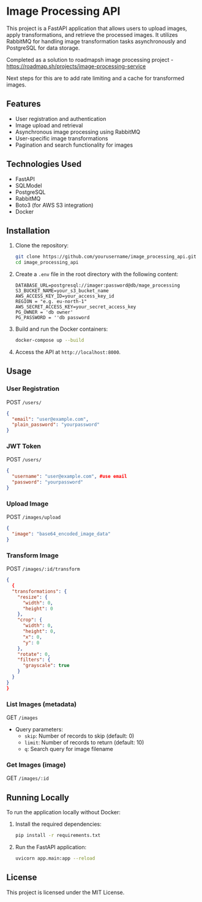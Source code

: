 # Image Processing API

This project is a FastAPI application that allows users to upload images, apply transformations, and retrieve the processed images. It utilizes RabbitMQ for handling image transformation tasks asynchronously and PostgreSQL for data storage.

Completed as a solution to roadmapsh image processing project - https://roadmap.sh/projects/image-processing-service

Next steps for this are to add rate limiting and a cache for transformed images. 

## Features

- User registration and authentication
- Image upload and retrieval
- Asynchronous image processing using RabbitMQ
- User-specific image transformations
- Pagination and search functionality for images

## Technologies Used

- FastAPI
- SQLModel
- PostgreSQL
- RabbitMQ
- Boto3 (for AWS S3 integration)
- Docker

## Installation

1. Clone the repository:
   ```bash
   git clone https://github.com/yourusername/image_processing_api.git
   cd image_processing_api
   ```

2. Create a `.env` file in the root directory with the following content:
   ```
   DATABASE_URL=postgresql://imager:password@db/mage_processing
   S3_BUCKET_NAME=your_s3_bucket_name
   AWS_ACCESS_KEY_ID=your_access_key_id
   REGION = "e.g. eu-north-1"
   AWS_SECRET_ACCESS_KEY=your_secret_access_key
   PG_OWNER = 'db owner'
   PG_PASSWORD = ''db password
   ```

3. Build and run the Docker containers:
   ```bash
   docker-compose up --build
   ```

4. Access the API at `http://localhost:8000`.

## Usage

### User Registration

POST `/users/`
```json
{
  "email": "user@example.com",
  "plain_password": "yourpassword"
}
```

### JWT Token

POST `/users/`
```json
{
  "username": "user@example.com", #use email
  "password": "yourpassword"
}
```

### Upload Image

POST `/images/upload`
```json
{
  "image": "base64_encoded_image_data"
}
```

### Transform Image

POST `/images/:id/transform`
```json
{
  {
  "transformations": {
    "resize": {
      "width": 0,
      "height": 0
    },
    "crop": {
      "width": 0,
      "height": 0,
      "x": 0,
      "y": 0
    },
    "rotate": 0,
    "filters": {
      "grayscale": true
    }
  }
}
}
```

### List Images (metadata)

GET `/images`
- Query parameters:
  - `skip`: Number of records to skip (default: 0)
  - `limit`: Number of records to return (default: 10)
  - `q`: Search query for image filename

### Get Images (image)

GET `/images/:id`

## Running Locally

To run the application locally without Docker:

1. Install the required dependencies:
   ```bash
   pip install -r requirements.txt
   ```

2. Run the FastAPI application:
   ```bash
   uvicorn app.main:app --reload
   ```

## License

This project is licensed under the MIT License.
